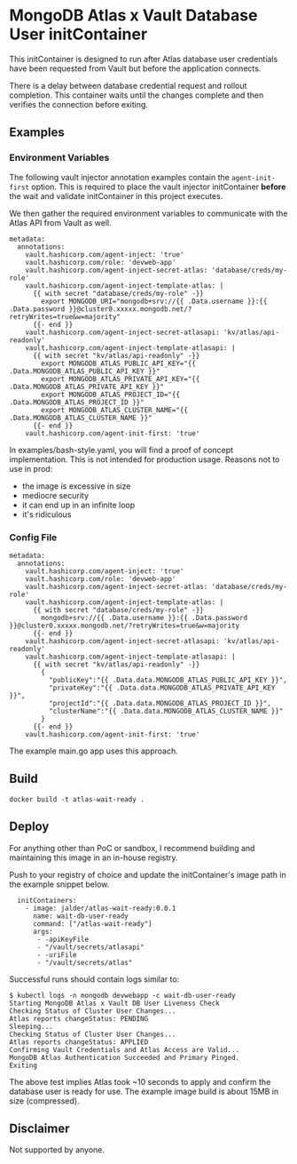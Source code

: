 # MongoDB Atlas x Vault Database User initContainer

This initContainer is designed to run after Atlas database user credentials have been requested from Vault but before the application connects.

There is a delay between database credential request and rollout completion.  This container waits until the changes complete and then verifies the connection before exiting.

## Examples

### Environment Variables

The following vault injector annotation examples contain the `agent-init-first` option.  This is required to place the vault injector initContainer **before** the wait and validate initContainer in this project executes.

We then gather the required environment variables to communicate with the Atlas API from Vault as well.

```
metadata:
  annotations:
    vault.hashicorp.com/agent-inject: 'true'
    vault.hashicorp.com/role: 'devweb-app'
    vault.hashicorp.com/agent-inject-secret-atlas: 'database/creds/my-role'
    vault.hashicorp.com/agent-inject-template-atlas: |
      {{ with secret "database/creds/my-role" -}}
        export MONGODB_URI="mongodb+srv://{{ .Data.username }}:{{ .Data.password }}@cluster0.xxxxx.mongodb.net/?retryWrites=true&w=majority"
      {{- end }}    
    vault.hashicorp.com/agent-inject-secret-atlasapi: 'kv/atlas/api-readonly'
    vault.hashicorp.com/agent-inject-template-atlasapi: |
      {{ with secret "kv/atlas/api-readonly" -}}
        export MONGODB_ATLAS_PUBLIC_API_KEY="{{ .Data.MONGODB_ATLAS_PUBLIC_API_KEY }}"
        export MONGODB_ATLAS_PRIVATE_API_KEY="{{ .Data.MONGODB_ATLAS_PRIVATE_API_KEY }}"
        export MONGODB_ATLAS_PROJECT_ID="{{ .Data.MONGODB_ATLAS_PROJECT_ID }}"
        export MONGODB_ATLAS_CLUSTER_NAME="{{ .Data.MONGODB_ATLAS_CLUSTER_NAME }}"
      {{- end }}
    vault.hashicorp.com/agent-init-first: 'true'
```

In examples/bash-style.yaml, you will find a proof of concept implementation.  This is not intended for production usage.
Reasons not to use in prod:
- the image is excessive in size
- mediocre security
- it can end up in an infinite loop
- it's ridiculous 

### Config File

```
metadata:
  annotations:
    vault.hashicorp.com/agent-inject: 'true'
    vault.hashicorp.com/role: 'devweb-app'
    vault.hashicorp.com/agent-inject-secret-atlas: 'database/creds/my-role'
    vault.hashicorp.com/agent-inject-template-atlas: |
      {{ with secret "database/creds/my-role" -}}
        mongodb+srv://{{ .Data.username }}:{{ .Data.password }}@cluster0.xxxxx.mongodb.net/?retryWrites=true&w=majority
      {{- end }}    
    vault.hashicorp.com/agent-inject-secret-atlasapi: 'kv/atlas/api-readonly'
    vault.hashicorp.com/agent-inject-template-atlasapi: |
      {{ with secret "kv/atlas/api-readonly" -}}
        {
          "publicKey":"{{ .Data.data.MONGODB_ATLAS_PUBLIC_API_KEY }}",
          "privateKey":"{{ .Data.data.MONGODB_ATLAS_PRIVATE_API_KEY }}",
          "projectId":"{{ .Data.data.MONGODB_ATLAS_PROJECT_ID }}",
          "clusterName":"{{ .Data.data.MONGODB_ATLAS_CLUSTER_NAME }}"
        }
      {{- end }}
    vault.hashicorp.com/agent-init-first: 'true'
```

The example main.go app uses this approach.


## Build

```
docker build -t atlas-wait-ready .
```

## Deploy

For anything other than PoC or sandbox, I recommend building and maintaining this image in an in-house registry.

Push to your registry of choice and update the initContainer's image path in the example snippet below.

```
  initContainers:
    - image: jalder/atlas-wait-ready:0.0.1
      name: wait-db-user-ready
      command: ["/atlas-wait-ready"]
      args: 
       - -apiKeyFile
       - "/vault/secrets/atlasapi" 
       - -uriFile
       - "/vault/secrets/atlas"
```

Successful runs should contain logs similar to:
```
$ kubectl logs -n mongodb devwebapp -c wait-db-user-ready
Starting MongoDB Atlas x Vault DB User Liveness Check
Checking Status of Cluster User Changes...
Atlas reports changeStatus: PENDING
Sleeping...
Checking Status of Cluster User Changes...
Atlas reports changeStatus: APPLIED
Confirming Vault Credentials and Atlas Access are Valid...
MongoDB Atlas Authentication Succeeded and Primary Pinged.
Exiting
```

The above test implies Atlas took ~10 seconds to apply and confirm the database user is ready for use.  The example image build is about 15MB in size (compressed).

## Disclaimer

Not supported by anyone.